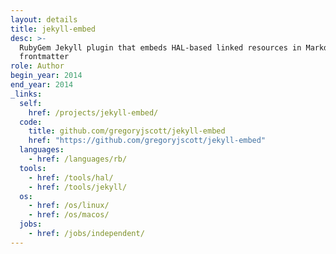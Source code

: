 ```yaml
---
layout: details
title: jekyll-embed
desc: >-
  RubyGem Jekyll plugin that embeds HAL-based linked resources in Markdown.
  frontmatter
role: Author
begin_year: 2014
end_year: 2014
_links:
  self:
    href: /projects/jekyll-embed/
  code:
    title: github.com/gregoryjscott/jekyll-embed
    href: "https://github.com/gregoryjscott/jekyll-embed"
  languages:
    - href: /languages/rb/
  tools:
    - href: /tools/hal/
    - href: /tools/jekyll/
  os:
    - href: /os/linux/
    - href: /os/macos/
  jobs:
    - href: /jobs/independent/
---
```

